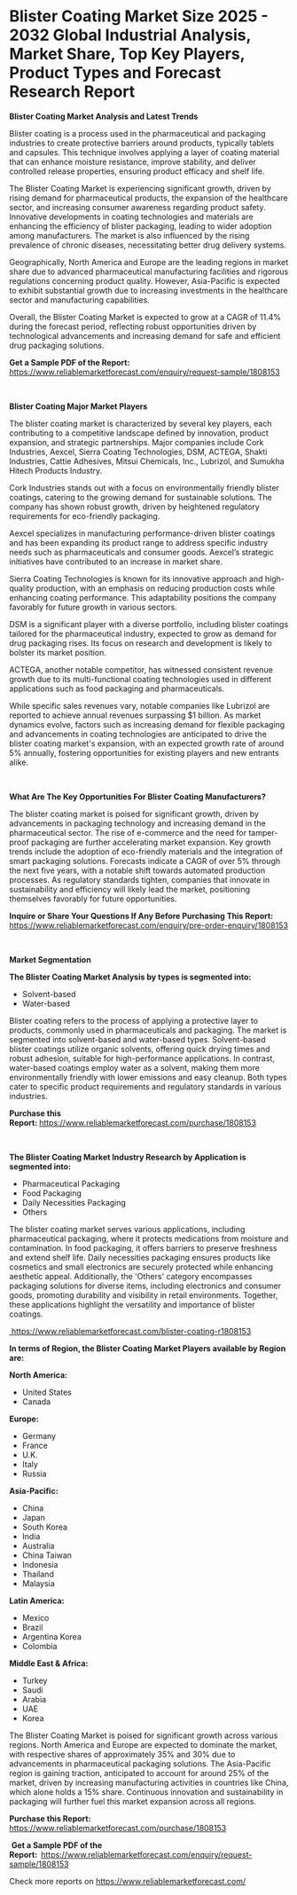 <p><h1>Blister Coating Market Size 2025 - 2032 Global Industrial Analysis, Market Share, Top Key Players, Product Types and Forecast Research Report</h1></p><p><strong>Blister Coating Market Analysis and Latest Trends</strong></p>
<p><p>Blister coating is a process used in the pharmaceutical and packaging industries to create protective barriers around products, typically tablets and capsules. This technique involves applying a layer of coating material that can enhance moisture resistance, improve stability, and deliver controlled release properties, ensuring product efficacy and shelf life. </p><p>The Blister Coating Market is experiencing significant growth, driven by rising demand for pharmaceutical products, the expansion of the healthcare sector, and increasing consumer awareness regarding product safety. Innovative developments in coating technologies and materials are enhancing the efficiency of blister packaging, leading to wider adoption among manufacturers. The market is also influenced by the rising prevalence of chronic diseases, necessitating better drug delivery systems.</p><p>Geographically, North America and Europe are the leading regions in market share due to advanced pharmaceutical manufacturing facilities and rigorous regulations concerning product quality. However, Asia-Pacific is expected to exhibit substantial growth due to increasing investments in the healthcare sector and manufacturing capabilities.</p><p>Overall, the Blister Coating Market is expected to grow at a CAGR of 11.4% during the forecast period, reflecting robust opportunities driven by technological advancements and increasing demand for safe and efficient drug packaging solutions.</p></p>
<p><strong>Get a Sample PDF of the Report:&nbsp;</strong> <a href="https://www.reliablemarketforecast.com/enquiry/request-sample/1808153?utm_campaign=2288&utm_medium=2&utm_source=Github&utm_content=ia&utm_term=01042025&utm_id=blister-coating">https://www.reliablemarketforecast.com/enquiry/request-sample/1808153</a></p>
<p>&nbsp;</p>
<p><strong>Blister Coating Major Market Players</strong></p>
<p><p>The blister coating market is characterized by several key players, each contributing to a competitive landscape defined by innovation, product expansion, and strategic partnerships. Major companies include Cork Industries, Aexcel, Sierra Coating Technologies, DSM, ACTEGA, Shakti Industries, Cattie Adhesives, Mitsui Chemicals, Inc., Lubrizol, and Sumukha Hitech Products Industry.</p><p>Cork Industries stands out with a focus on environmentally friendly blister coatings, catering to the growing demand for sustainable solutions. The company has shown robust growth, driven by heightened regulatory requirements for eco-friendly packaging.</p><p>Aexcel specializes in manufacturing performance-driven blister coatings and has been expanding its product range to address specific industry needs such as pharmaceuticals and consumer goods. Aexcel’s strategic initiatives have contributed to an increase in market share.</p><p>Sierra Coating Technologies is known for its innovative approach and high-quality production, with an emphasis on reducing production costs while enhancing coating performance. This adaptability positions the company favorably for future growth in various sectors.</p><p>DSM is a significant player with a diverse portfolio, including blister coatings tailored for the pharmaceutical industry, expected to grow as demand for drug packaging rises. Its focus on research and development is likely to bolster its market position.</p><p>ACTEGA, another notable competitor, has witnessed consistent revenue growth due to its multi-functional coating technologies used in different applications such as food packaging and pharmaceuticals.</p><p>While specific sales revenues vary, notable companies like Lubrizol are reported to achieve annual revenues surpassing $1 billion. As market dynamics evolve, factors such as increasing demand for flexible packaging and advancements in coating technologies are anticipated to drive the blister coating market's expansion, with an expected growth rate of around 5% annually, fostering opportunities for existing players and new entrants alike.</p></p>
<p>&nbsp;</p>
<p><strong>What Are The Key Opportunities For Blister Coating Manufacturers?</strong></p>
<p><p>The blister coating market is poised for significant growth, driven by advancements in packaging technology and increasing demand in the pharmaceutical sector. The rise of e-commerce and the need for tamper-proof packaging are further accelerating market expansion. Key growth trends include the adoption of eco-friendly materials and the integration of smart packaging solutions. Forecasts indicate a CAGR of over 5% through the next five years, with a notable shift towards automated production processes. As regulatory standards tighten, companies that innovate in sustainability and efficiency will likely lead the market, positioning themselves favorably for future opportunities.</p></p>
<p><strong>Inquire or Share Your Questions If Any Before Purchasing This Report:</strong> <a href="https://www.reliablemarketforecast.com/enquiry/pre-order-enquiry/1808153?utm_campaign=2288&utm_medium=2&utm_source=Github&utm_content=ia&utm_term=01042025&utm_id=blister-coating">https://www.reliablemarketforecast.com/enquiry/pre-order-enquiry/1808153</a></p>
<p>&nbsp;</p>
<p><strong>Market Segmentation</strong></p>
<p><strong>The Blister Coating Market Analysis by types is segmented into:</strong></p>
<p><ul><li>Solvent-based</li><li>Water-based</li></ul></p>
<p><p>Blister coating refers to the process of applying a protective layer to products, commonly used in pharmaceuticals and packaging. The market is segmented into solvent-based and water-based types. Solvent-based blister coatings utilize organic solvents, offering quick drying times and robust adhesion, suitable for high-performance applications. In contrast, water-based coatings employ water as a solvent, making them more environmentally friendly with lower emissions and easy cleanup. Both types cater to specific product requirements and regulatory standards in various industries.</p></p>
<p><strong>Purchase this Report:&nbsp;</strong><a href="https://www.reliablemarketforecast.com/purchase/1808153?utm_campaign=2288&utm_medium=2&utm_source=Github&utm_content=ia&utm_term=01042025&utm_id=blister-coating">https://www.reliablemarketforecast.com/purchase/1808153</a></p>
<p>&nbsp;</p>
<p><strong>The Blister Coating Market Industry Research by Application is segmented into:</strong></p>
<p><ul><li>Pharmaceutical Packaging</li><li>Food Packaging</li><li>Daily Necessities Packaging</li><li>Others</li></ul></p>
<p><p>The blister coating market serves various applications, including pharmaceutical packaging, where it protects medications from moisture and contamination. In food packaging, it offers barriers to preserve freshness and extend shelf life. Daily necessities packaging ensures products like cosmetics and small electronics are securely protected while enhancing aesthetic appeal. Additionally, the 'Others' category encompasses packaging solutions for diverse items, including electronics and consumer goods, promoting durability and visibility in retail environments. Together, these applications highlight the versatility and importance of blister coatings.</p></p>
<p><a href="https://www.reliablemarketforecast.com/blister-coating-r1808153?utm_campaign=2288&utm_medium=2&utm_source=Github&utm_content=ia&utm_term=01042025&utm_id=blister-coating">&nbsp;https://www.reliablemarketforecast.com/blister-coating-r1808153</a></p>
<p><strong>In terms of Region, the Blister Coating Market Players available by Region are:</strong></p>
<p>
    <p> <strong> North America: </strong>
        <ul>
            <li>United States</li>
            <li>Canada</li>
        </ul>
        </p> 
    <p> <strong> Europe: </strong>
        <ul>
            <li>Germany</li>
            <li>France</li>
            <li>U.K.</li>
            <li>Italy</li>
            <li>Russia</li>
        </ul>
        </p> 
    <p> <strong> Asia-Pacific: </strong>
        <ul>
            <li>China</li>
            <li>Japan</li>
            <li>South Korea</li>
            <li>India</li>
            <li>Australia</li>
            <li>China Taiwan</li>
            <li>Indonesia</li>
            <li>Thailand</li>
            <li>Malaysia</li>
        </ul>
        </p> 
    <p> <strong> Latin America: </strong>
        <ul>
            <li>Mexico</li>
            <li>Brazil</li>
            <li>Argentina Korea</li>
            <li>Colombia</li>
        </ul>
        </p> 
    <p> <strong> Middle East & Africa: </strong>
        <ul>
            <li>Turkey</li>
            <li>Saudi</li>
            <li>Arabia</li>
            <li>UAE</li>
            <li>Korea</li>
        </ul>
    </p>
    </p>
<p><p>The Blister Coating Market is poised for significant growth across various regions. North America and Europe are expected to dominate the market, with respective shares of approximately 35% and 30% due to advancements in pharmaceutical packaging solutions. The Asia-Pacific region is gaining traction, anticipated to account for around 25% of the market, driven by increasing manufacturing activities in countries like China, which alone holds a 15% share. Continuous innovation and sustainability in packaging will further fuel this market expansion across all regions.</p></p>
<p><strong>Purchase this Report: </strong><a href="https://www.reliablemarketforecast.com/purchase/1808153?utm_campaign=2288&utm_medium=2&utm_source=Github&utm_content=ia&utm_term=01042025&utm_id=blister-coating">https://www.reliablemarketforecast.com/purchase/1808153</a></p>
<p>&nbsp;<strong>Get a Sample PDF of the Report:&nbsp;&nbsp;</strong><a href="https://www.reliablemarketforecast.com/enquiry/request-sample/1808153?utm_campaign=2288&utm_medium=2&utm_source=Github&utm_content=ia&utm_term=01042025&utm_id=blister-coating">https://www.reliablemarketforecast.com/enquiry/request-sample/1808153</a></p>
<p><strong></strong></p>
<p>Check more reports on <a href="https://www.reliablemarketforecast.com/?utm_campaign=2288&utm_medium=2&utm_source=Github&utm_content=ia&utm_term=01042025&utm_id=blister-coating">https://www.reliablemarketforecast.com/</a></p>